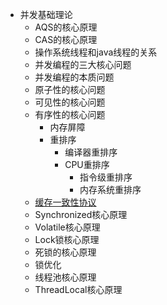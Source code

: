 * 并发基础理论
  * AQS的核心原理
  * CAS的核心原理
  * 操作系统线程和java线程的关系
  * 并发编程的三大核心问题
  * 并发编程的本质问题
  * 原子性的核心问题
  * 可见性的核心问题
  * 有序性的核心问题
    * 内存屏障 
    * 重排序 
      * 编译器重排序
      * CPU重排序
        * 指令级重排序
        * 内存系统重排序  
  * [缓存一致性协议](https://github.com/stevenli91748/System-Design/blob/master/High%20concurrency%20architecture/%E5%B9%B6%E5%8F%91%E5%9F%BA%E7%A1%80/%E7%BC%93%E5%AD%98%E4%B8%80%E8%87%B4%E6%80%A7%E5%8D%8F%E8%AE%AE.md)
  * Synchronized核心原理
  * Volatile核心原理
  * Lock锁核心原理
  * 死锁的核心原理
  * 锁优化
  * 线程池核心原理
  * ThreadLocal核心原理
